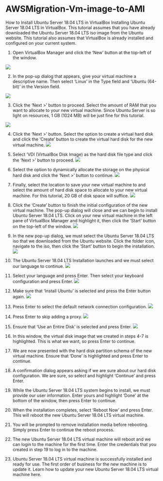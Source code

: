 # AWSMigration-Vm-image-to-AMI
How to Install Ubuntu Server 18.04 LTS in VirtualBox
Installing Ubuntu Server 18.04 LTS in VirtualBox.
This tutorial assumes that you have already downloaded the Ubuntu Server 18.04 LTS iso image from the Ubuntu website. This tutorial also assumes that VirtualBox is already installed and configured on your current system.
1.	Open VirtualBox Manager and click the ‘New’ button at the top-left of the window.

![](https://github.com/KKaws/AWSMigration-Vm-image-to-AMI/blob/master/1.png)

2.	In the pop-up dialog that appears, give your virtual machine a descriptive name. Then select ‘Linux’ in the Type field and ‘Ubuntu (64-bit)’ in the Version field.


![](https://github.com/KKaws/AWSMigration-Vm-image-to-AMI/blob/master/2.png)

3.	Click the ‘Next >’ button to proceed. Select the amount of RAM that you want to allocate to your new virtual machine. Since Ubuntu Server is so light on resources, 1 GB (1024 MB) will be just fine for this tutorial.

![](https://github.com/KKaws/AWSMigration-Vm-image-to-AMI/blob/master/3.png)

4.	Click the ‘Next >’ button. Select the option to create a virtual hard disk and click the ‘Create’ button to create the virtual hard disk for the new virtual machine.
![](https://github.com/KKaws/AWSMigration-Vm-image-to-AMI/blob/master/4.png)
5.	Select ‘VDI (VirtualBox Disk Image) as the hard disk file type and click the ‘Next >’ button to proceed.
![](https://github.com/KKaws/AWSMigration-Vm-image-to-AMI/blob/master/5.png)
6.	Select the option to dynamically allocate the storage on the physical hard disk and click the ‘Next >’ button to continue.
![](https://github.com/KKaws/AWSMigration-Vm-image-to-AMI/blob/master/6.png)

7.	Finally, select the location to save your new virtual machine to and select the amount of hard disk space to allocate to your new virtual machine. For this tutorial, 20 GB of disk space will suffice.
![](https://github.com/KKaws/AWSMigration-Vm-image-to-AMI/blob/master/7.png)

8.	Click the ‘Create’ button to finish the initial configuration of the new virtual machine. The pop-up dialog will close and we can begin to install Ubuntu Server 18.04 LTS. Click on your new virtual machine in the left pane of VirtualBox Manager and highlight it, then click the ‘Start’ button on the top-left of the window.
![](https://github.com/KKaws/AWSMigration-Vm-image-to-AMI/blob/master/8.png)
9. In the new pop-up dialog, we must select the Ubuntu Server 18.04 LTS iso that we downloaded from the Ubuntu website. Click the folder icon, navigate to the iso, then click the ‘Start’ button to begin the installation.
![](https://github.com/KKaws/AWSMigration-Vm-image-to-AMI/blob/master/9.png)
10. The Ubuntu Server 18.04 LTS Installation launches and we must select our language to continue.
![](https://github.com/KKaws/AWSMigration-Vm-image-to-AMI/blob/master/10.png)
11. Select your language and press Enter. Then select your keyboard configuration and press Enter.
![](https://github.com/KKaws/AWSMigration-Vm-image-to-AMI/blob/master/11.png)
12. Make sure that ‘Install Ubuntu’ is selected and press the Enter button again.
![](https://github.com/KKaws/AWSMigration-Vm-image-to-AMI/blob/master/12.png)
13. Press Enter to select the default network connection configuration.
![](https://github.com/KKaws/AWSMigration-Vm-image-to-AMI/blob/master/13.png)
14. Press Enter to skip adding a proxy.
![](https://github.com/KKaws/AWSMigration-Vm-image-to-AMI/blob/master/14.png)
15. Ensure that ‘Use an Entire Disk’ is selected and press Enter.
![](https://github.com/KKaws/AWSMigration-Vm-image-to-AMI/blob/master/15.png)
16. In this window, the virtual disk image that we created in steps 4-7 is highlighted. This is what we want, so press Enter to continue.
![]()
17. We are now presented with the hard disk partition schema of the new virtual machine. Ensure that ‘Done’ is highlighted and press Enter to continue.
![]()
18. A confirmation dialog appears asking if we are sure about our hard disk configuration. We are sure, so select and highlight ‘Continue’ and press Enter.
![]()
19. While the Ubuntu Server 18.04 LTS system begins to install, we must provide our user information. Enter yours and highlight ‘Done’ at the bottom of the window, then press Enter to continue.
![]()
20. When the installation completes, select ‘Reboot Now’ and press Enter. This will reboot the new Ubuntu Server 18.04 LTS virtual machine.
![]()
21. You will be prompted to remove installation media before rebooting. Simply press Enter to continue the reboot process.
![]()
22. The new Ubuntu Server 18.04 LTS virtual machine will reboot and we can login to the machine for the first time. Enter the credentials that you created in step 19 to log in to the machine.
![]()
23. Ubuntu Server 18.04 LTS virtual machine is successfully installed and ready for use. The first order of business for the new machine is to update it. Learn how to update your new Ubuntu Server 18.04 LTS virtual machine here.
![]()


